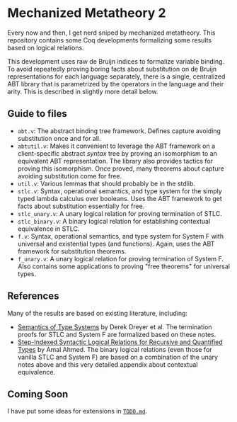 # Mechanized Metatheory 2

Every now and then, I get nerd sniped by mechanized metatheory. This
repository contains some Coq developments formalizing some results
based on logical relations.

This development uses raw de Bruijn indices to formalize variable
binding. To avoid repeatedly proving boring facts about substitution
on de Bruijn representations for each language separately, there is a
single, centralized ABT library that is parametrized by the operators
in the language and their arity. This is described in slightly more
detail below.

## Guide to files

- `abt.v`: The abstract binding tree framework. Defines capture
  avoiding substitution once and for all.
- `abtutil.v`: Makes it convenient to leverage the ABT framework on a
  client-specific abstract *syntax* tree by proving an isomorphism to
  an equivalent ABT representation. The library also provides tactics
  for proving this isomorphism. Once proved, many theorems about
  capture avoiding substitution come for free.
- `util.v`: Various lemmas that should probably be in the stdlib.
- `stlc.v`: Syntax, operational semantics, and type system for the
  simply typed lambda calculus over booleans. Uses the ABT framework
  to get facts about substitution essentially for free.
- `stlc_unary.v`: A unary logical relation for proving termination of STLC.
- `stlc_binary.v`: A binary logical relation for establishing
  contextual equivalence in STLC.
- `f.v`: Syntax, operational semantics, and type system for System F
  with universal and existential types (and functions). Again, uses the ABT
  framework for substitution theorems.
- `f_unary.v`: A unary logical relation for proving termination of
  System F. Also contains some applications to proving "free theorems"
  for universal types.

## References

Many of the results are based on existing literature, including:
- [Semantics of Type Systems](https://plv.mpi-sws.org/semantics/2017/lecturenotes.pdf)
  by Derek Dreyer et al. The termination proofs for STLC and System F
  are formalized based on these notes.
- [Step-Indexed Syntactic Logical Relations for Recursive and Quantified Types](http://www.ccs.neu.edu/home/amal/papers/lr-recquant-techrpt.pdf)
  by Amal Ahmed. The binary logical relations (even those for vanilla
  STLC and System F) are based on a combination of the unary notes
  above and this very detailed appendix about contextual equivalence.

## Coming Soon

I have put some ideas for extensions in [`TODO.md`](TODO.md).

